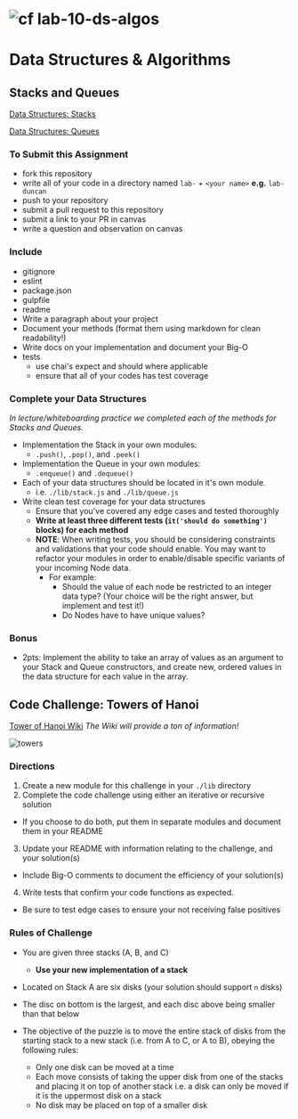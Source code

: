 ![cf](https://i.imgur.com/7v5ASc8.png) lab-10-ds-algos
======
# Data Structures & Algorithms

## Stacks and Queues

[Data Structures: Stacks](https://en.wikipedia.org/wiki/Stack_(abstract_data_type))

[Data Structures: Queues](https://en.wikipedia.org/wiki/Queue_(abstract_data_type))

### To Submit this Assignment
  * fork this repository
  * write all of your code in a directory named `lab-` + `<your name>` **e.g.** `lab-duncan`
  * push to your repository
  * submit a pull request to this repository
  * submit a link to your PR in canvas
  * write a question and observation on canvas

### Include
* gitignore
* eslint
* package.json
* gulpfile
* readme
 * Write a paragraph about your project
 * Document your methods (format them using markdown for clean readability!)
 * Write docs on your implementation and document your Big-O
* tests
  * use chai's expect and should where applicable
  * ensure that all of your codes has test coverage

### Complete your Data Structures
*In lecture/whiteboarding practice we completed each of the methods for Stacks and Queues.*
* Implementation the Stack in your own modules:
  * `.push()`, `.pop()`, and `.peek()`
* Implementation the Queue in your own modules:
  * `.enqueue()` and `.dequeue()`
* Each of your data structures should be located in it's own module.
  * i.e. `./lib/stack.js` and `./lib/queue.js`
* Write clean test coverage for your data structures
  * Ensure that you've covered any edge cases and tested thoroughly
  * **Write at least three different tests (`it('should do something')` blocks) for each method**
  * **NOTE**: When writing tests, you should be considering constraints and validations that your code should enable. You may want to refactor your modules in order to enable/disable specific variants of your incoming Node data.
    * For example:
      * Should the value of each node be restricted to an integer data type? (Your choice will be the right answer, but implement and test it!)
      * Do Nodes have to have unique values?

### Bonus
* 2pts: Implement the ability to take an array of values as an argument to your Stack and Queue constructors, and create new, ordered values in the data structure for each value in the array.

## Code Challenge: Towers of Hanoi
[Tower of Hanoi Wiki](https://en.wikipedia.org/wiki/Tower_of_Hanoi)
*The Wiki will provide a ton of information!*

![towers](http://ecx.images-amazon.com/images/I/41OgWYImqaL._SX300_.jpg)

### Directions
1. Create a new module for this challenge in your `./lib` directory
2. Complete the code challenge using either an iterative or recursive solution
  * If you choose to do both, put them in separate modules and document them in your README
3. Update your README with information relating to the challenge, and your solution(s)
  * Include Big-O comments to document the efficiency of your solution(s)
4. Write tests that confirm your code functions as expected.
  * Be sure to test edge cases to ensure your not receiving false positives

### Rules of Challenge
* You are given three stacks (A, B, and C)
  * **Use your new implementation of a stack**
* Located on Stack A are six disks (your solution should support `n` disks)
* The disc on bottom is the largest, and each disc above being smaller than that below

* The objective of the puzzle is to move the entire stack of disks from the starting stack to a new stack (i.e. from A to C, or A to B), obeying the following rules:
  * Only one disk can be moved at a time
  * Each move consists of taking the upper disk from one of the stacks and placing it on top of another stack i.e. a disk can only be moved if it is the uppermost disk on a stack
  * No disk may be placed on top of a smaller disk
